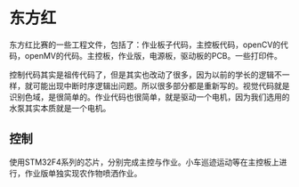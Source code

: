 # 东方红

东方红比赛的一些工程文件，包括了：作业板子代码，主控板代码，openCV的代码，openMV的代码。主控板，作业版，电源板，驱动板的PCB。一些打印件。

控制代码其实是祖传代码了，但是其实也改动了很多，因为以前的学长的逻辑不一样，就可能出现中断时序逻辑出问题。所以很多部分都是重新写的。视觉代码就是识别色域，是很简单的。作业代码也很简单，就是驱动一个电机，因为我们选用的水泵其实本质就是一个电机。

## 控制

使用STM32F4系列的芯片，分别完成主控与作业。小车巡迹运动等在主控板上进行，作业版单独实现农作物喷洒作业。




